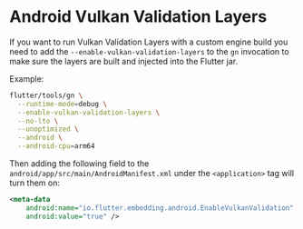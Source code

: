# Android Vulkan Validation Layers

If you want to run Vulkan Validation Layers with a custom engine build you need
to add the `--enable-vulkan-validation-layers` to the `gn` invocation to make
sure the layers are built and injected into the Flutter jar.

Example:

```sh
flutter/tools/gn \
  --runtime-mode=debug \
  --enable-vulkan-validation-layers \
  --no-lto \
  --unoptimized \
  --android \
  --android-cpu=arm64
```

Then adding the following field to the
`android/app/src/main/AndroidManifest.xml` under the `<application>` tag will
turn them on:

```xml
<meta-data
    android:name="io.flutter.embedding.android.EnableVulkanValidation"
    android:value="true" />
```
